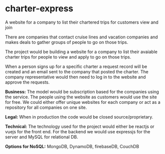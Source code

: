 # charter-express
A website for a company to list their chartered trips for customers view and join

There are companies that contact cruise lines and vacation companies and makes deals to gather groups of people to go on those trips.

The project would be building a website for a company to list their avaiable charter trips for people to view and apply to go on those trips. 

When a person signs up for a specific charter a request record will be created and an email sent to the company that posted the charter. The company representative would then need to log in to the website and approve the requests.

**Business:** The model would be subscription based for the companies using the service. The people using the website as customers would use the site for free. We could either offer unique websites for each company or act as a repository for all companies on one site.

**Legal:** When in production the code would be closed source/proprietary. 

**Technical:** The technology used for the project would either be reactjs or vuejs for the front end. For the backend we would use expressjs for the server and MySQL for relational DB.

**Options for NoSQL:** MongoDB, DynamoDB, firebaseDB, CouchDB
